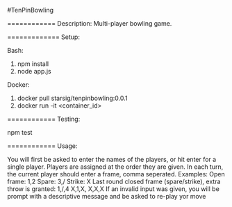 #TenPinBowling

============
Description:
Multi-player bowling game.

=============
Setup:

Bash:
1. npm install
2. node app.js

Docker:
1. docker pull starsig/tenpinbowling:0.0.1 
2. docker run -it <container_id>

============
Testing:

npm test

============
Usage:

You will first be asked to enter the names of the players, or hit enter
for a single player.
Players are assigned at the order they are given. In each turn, the current
player should enter a frame, comma seperated.
Examples:
Open frame: 1,2
Spare: 3,/
Strike: X
Last round closed frame (spare/strike), extra throw is granted: 1,/,4 X,1,X, X,X,X
If an invalid input was given, you will be prompt with a descriptive message and be asked 
to re-play yor move